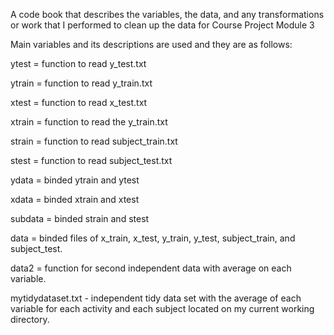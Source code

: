 A code book that describes the variables, the data, and any transformations or work
that I performed to clean up the data for Course Project Module 3

Main variables and its descriptions are used and they are as follows:

ytest = function to read y_test.txt

ytrain = function to read y_train.txt

xtest = function to read x_test.txt

xtrain = function to read the y_train.txt

strain = function to read subject_train.txt

stest = function to read subject_test.txt

ydata = binded ytrain and ytest

xdata = binded xtrain and xtest

subdata = binded strain and stest

data = binded files of x_train, x_test, y_train, y_test, subject_train, and subject_test.

data2 = function for second independent data with average on each variable.

mytidydataset.txt - independent tidy data set with the average of each variable
for each activity and each subject located on my current working directory.
